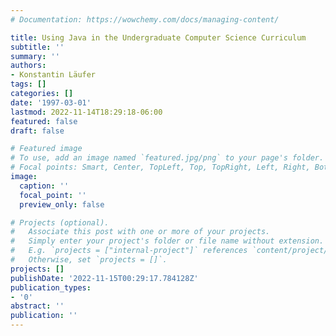 ```yaml
---
# Documentation: https://wowchemy.com/docs/managing-content/

title: Using Java in the Undergraduate Computer Science Curriculum
subtitle: ''
summary: ''
authors:
- Konstantin Läufer
tags: []
categories: []
date: '1997-03-01'
lastmod: 2022-11-14T18:29:18-06:00
featured: false
draft: false

# Featured image
# To use, add an image named `featured.jpg/png` to your page's folder.
# Focal points: Smart, Center, TopLeft, Top, TopRight, Left, Right, BottomLeft, Bottom, BottomRight.
image:
  caption: ''
  focal_point: ''
  preview_only: false

# Projects (optional).
#   Associate this post with one or more of your projects.
#   Simply enter your project's folder or file name without extension.
#   E.g. `projects = ["internal-project"]` references `content/project/deep-learning/index.md`.
#   Otherwise, set `projects = []`.
projects: []
publishDate: '2022-11-15T00:29:17.784128Z'
publication_types:
- '0'
abstract: ''
publication: ''
---
```

